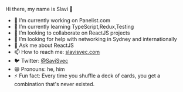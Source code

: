  Hi there, my name is Slavi 👋

- 🔭 I’m currently working on Panelist.com
- 🌱 I’m currently learning TypeScript,Redux,Testing
- 👯 I’m looking to collaborate on ReactJS projects
- 🤔 I’m looking for help with networking in Sydney and internationally
- 💬 Ask me about ReactJS
- 📫 How to reach me: [slavisvec.com](slavisvec.com)
- 🐦 Twitter: [@SaviSvec](https://twitter.com/SlaviSvec)
- 😄 Pronouns: he, him
- ⚡ Fun fact: Every time you shuffle a deck of cards, you get a combination that's never existed.


